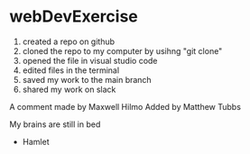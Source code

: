 # webDevExercise

1. created a repo on github
2. cloned the repo to my computer by usihng "git clone"
3. opened  the file in visual studio code
4. edited files in the terminal
5. saved my work to the main branch
6. shared my work on slack

A comment made by Maxwell Hilmo
Added by Matthew Tubbs


My brains are still in bed
- Hamlet